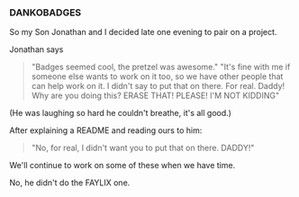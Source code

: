 ### DANKOBADGES

So my Son Jonathan and I decided late one evening to pair on a project. 

Jonathan says 

> "Badges seemed cool, the pretzel was awesome." 
> "It's fine with me if someone else wants to work on it too, so we have other people that can help work on it. I didn't say to put that on there. For real. Daddy! Why are you doing this? ERASE THAT! PLEASE! I'M NOT KIDDING"

(He was laughing so hard he couldn't breathe, it's all good.)

After explaining a README and reading ours to him:

>"No, for real, I didn't want you to put that on there. DADDY!"

We'll continue to work on some of these when we have time. 

No, he didn't do the FAYLIX one. 

